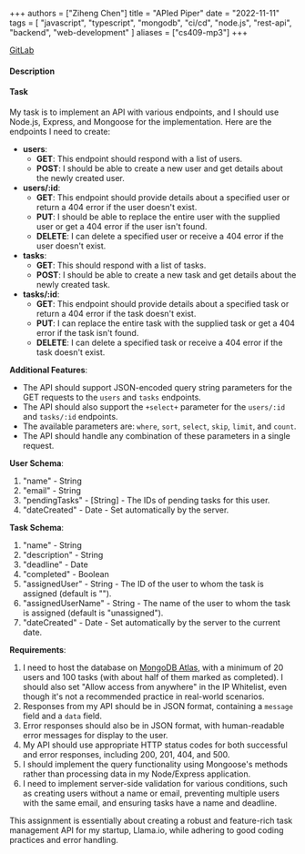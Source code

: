 +++
authors = ["Ziheng Chen"]
title = "APIed Piper"
date = "2022-11-11"
tags = [
    "javascript", "typescript", "mongodb", "ci/cd", "node.js", "rest-api", "backend", "web-development"
]
aliases = ["cs409-mp3"]
+++

[GitLab](https://gitlab.com/zihengjackchen/cs409-mp3)

#### Description

#### Task
My task is to implement an API with various endpoints, and I should use Node.js, Express, and Mongoose for the implementation. Here are the endpoints I need to create:

- **users**:
  - **GET**: This endpoint should respond with a list of users.
  - **POST**: I should be able to create a new user and get details about the newly created user.
- **users/:id**:
  - **GET**: This endpoint should provide details about a specified user or return a 404 error if the user doesn't exist.
  - **PUT**: I should be able to replace the entire user with the supplied user or get a 404 error if the user isn't found.
  - **DELETE**: I can delete a specified user or receive a 404 error if the user doesn't exist.
- **tasks**:
  - **GET**: This should respond with a list of tasks.
  - **POST**: I should be able to create a new task and get details about the newly created task.
- **tasks/:id**:
  - **GET**: This endpoint should provide details about a specified task or return a 404 error if the task doesn't exist.
  - **PUT**: I can replace the entire task with the supplied task or get a 404 error if the task isn't found.
  - **DELETE**: I can delete a specified task or receive a 404 error if the task doesn't exist.

**Additional Features**:

- The API should support JSON-encoded query string parameters for the GET requests to the `users` and `tasks` endpoints.
- The API should also support the `+select+` parameter for the `users/:id` and `tasks/:id` endpoints.
- The available parameters are: `where`, `sort`, `select`, `skip`, `limit`, and `count`.
- The API should handle any combination of these parameters in a single request.

**User Schema**:

1. "name" - String
2. "email" - String
3. "pendingTasks" - [String] - The IDs of pending tasks for this user.
4. "dateCreated" - Date - Set automatically by the server.

**Task Schema**:

1. "name" - String
2. "description" - String
3. "deadline" - Date
4. "completed" - Boolean
5. "assignedUser" - String - The ID of the user to whom the task is assigned (default is "").
6. "assignedUserName" - String - The name of the user to whom the task is assigned (default is "unassigned").
7. "dateCreated" - Date - Set automatically by the server to the current date.

**Requirements**:

1. I need to host the database on [MongoDB Atlas](https://www.mongodb.com/cloud/atlas), with a minimum of 20 users and 100 tasks (with about half of them marked as completed). I should also set "Allow access from anywhere" in the IP Whitelist, even though it's not a recommended practice in real-world scenarios.
2. Responses from my API should be in JSON format, containing a `message` field and a `data` field.
3. Error responses should also be in JSON format, with human-readable error messages for display to the user.
4. My API should use appropriate HTTP status codes for both successful and error responses, including 200, 201, 404, and 500.
5. I should implement the query functionality using Mongoose's methods rather than processing data in my Node/Express application.
6. I need to implement server-side validation for various conditions, such as creating users without a name or email, preventing multiple users with the same email, and ensuring tasks have a name and deadline.

This assignment is essentially about creating a robust and feature-rich task management API for my startup, Llama.io, while adhering to good coding practices and error handling.